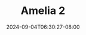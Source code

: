 --- 
title: "Amelia 2"
description: "video bokeh Amelia 2 dood   terbaru"
date: 2024-09-04T06:30:27-08:00
file_code: "3eod4m4ja1jw"
draft: false
cover: "1fldhkljcq5syhzy.jpg"
tags: ["Amelia", "bokep-indo", "bokep-viral", "bokep-ig"]
length: 713
fld_id: "1483009"
foldername: "Amelia papaya"
categories: ["Amelia papaya"]
views: 0
---